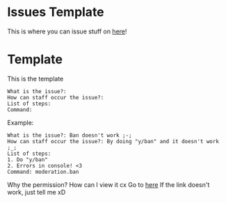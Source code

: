 # Issues Template
This is where you can issue stuff on [here](https://github.com/YumiBot/Yumi/issues)!
# Template
This is the template
```
What is the issue?:
How can staff occur the issue?:
List of steps:
Command:
```
Example:
```
What is the issue?: Ban doesn't work ;-;
How can staff occur the issue?: By doing "y/ban" and it doesn't work ;_;
List of steps:
1. Do "y/ban"
2. Errors in console! <3
Command: moderation.ban
```
Why the permission? How can I view it cx
Go to [here](https://github.com/YumiBot/Yumi/wiki/Command-Documentation)
If the link doesn't work, just tell me xD

